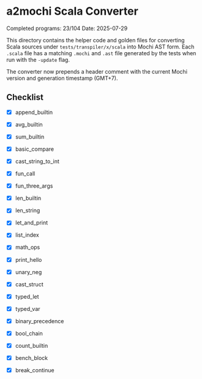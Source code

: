 # a2mochi Scala Converter

Completed programs: 23/104
Date: 2025-07-29

This directory contains the helper code and golden files for converting Scala
sources under `tests/transpiler/x/scala` into Mochi AST form.
Each `.scala` file has a matching `.mochi` and `.ast` file generated by the
tests when run with the `-update` flag.

The converter now prepends a header comment with the current Mochi version and
generation timestamp (GMT+7).

## Checklist
- [x] append_builtin
- [x] avg_builtin
- [x] sum_builtin
- [x] basic_compare
- [x] cast_string_to_int
- [x] fun_call
- [x] fun_three_args
- [x] len_builtin
- [x] len_string
- [x] let_and_print
- [x] list_index
- [x] math_ops
- [x] print_hello
- [x] unary_neg
- [x] cast_struct
- [x] typed_let
- [x] typed_var
- [x] binary_precedence
- [x] bool_chain
- [x] count_builtin
- [x] bench_block
- [x] break_continue

